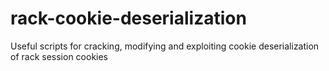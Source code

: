 # rack-cookie-deserialization
Useful scripts for cracking, modifying and exploiting cookie deserialization of rack session cookies
